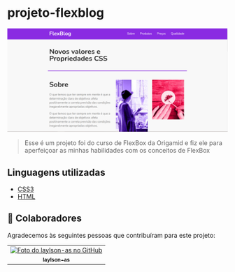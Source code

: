 # projeto-flexblog

<img src="./assets/img/flexblog.PNG" alt="exemplo imagem">

> Esse é um projeto foi do curso de FlexBox da Origamid e fiz ele para aperfeiçoar as minhas habilidades com os conceitos de FlexBox
>
## Linguagens utilizadas

- [CSS3](https://developer.mozilla.org/pt-BR/docs/Web/CSS)
- [HTML](https://developer.mozilla.org/pt-BR/docs/Web/HTML)

## 🤝 Colaboradores

Agradecemos às seguintes pessoas que contribuíram para este projeto:

<table>
  <tr>
    <td align="center">
      <a href="#">
        <img src="https://avatars.githubusercontent.com/u/32991646?v=4" width="100px;" alt="Foto do laylson-as no GitHub"/><br>
        <sub>
          <b>laylson-as</b>
        </sub>
      </a>
    </td>
</table>
